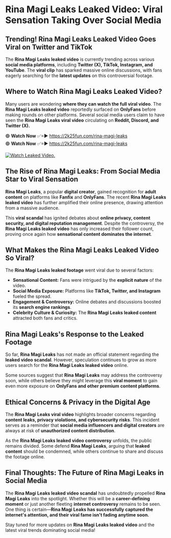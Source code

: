 # Rina Magi Leaks Leaked Video: Viral Sensation Taking Over Social Media

## **Trending! Rina Magi Leaks Leaked Video Goes Viral on Twitter and TikTok**
The **Rina Magi Leaks leaked video** is currently trending across various **social media platforms**, including **Twitter (X), TikTok, Instagram, and YouTube**. The **viral clip** has sparked massive online discussions, with fans eagerly searching for the **latest updates** on this controversial footage.

## **Where to Watch Rina Magi Leaks Leaked Video?**
Many users are wondering **where they can watch the full viral video**. The **Rina Magi Leaks leaked video** reportedly surfaced on **OnlyFans** before making rounds on other platforms. Several social media users claim to have seen the **Rina Magi Leaks viral video** circulating on **Reddit, Discord, and Twitter (X).**

🟢 **Watch Now** ✅=► https://2k25fun.com/rina-magi-leaks  
🟢 **Watch Now** ✅=► https://2k25fun.com/rina-magi-leaks  

[![Watch Leaked Video.](https://miro.medium.com/v2/resize:fit:828/format:webp/1*cilzJN44JGOrTw9NJCrNHA.gif "Watch Leaked Video")](https://2k25fun.com/rina-magi-leaks)

## **The Rise of Rina Magi Leaks: From Social Media Star to Viral Sensation**
**Rina Magi Leaks**, a popular **digital creator**, gained recognition for **adult content** on platforms like **Fanfix** and **OnlyFans**. The recent **Rina Magi Leaks leaked video** has further amplified their online presence, drawing attention from a massive audience.

This **viral scandal** has ignited debates about **online privacy, content security, and digital reputation management**. Despite the controversy, the **Rina Magi Leaks leaked video** has only increased their follower count, proving once again how **sensational content dominates the internet**.

## **What Makes the Rina Magi Leaks Leaked Video So Viral?**
The **Rina Magi Leaks leaked footage** went viral due to several factors:
- **Sensational Content:** Fans were intrigued by the **explicit nature** of the video.
- **Social Media Exposure:** Platforms like **TikTok, Twitter, and Instagram** fueled the spread.
- **Engagement & Controversy:** Online debates and discussions boosted its **search engine rankings**.
- **Celebrity Culture & Curiosity:** The **Rina Magi Leaks leaked content** attracted both fans and critics.

## **Rina Magi Leaks's Response to the Leaked Footage**
So far, **Rina Magi Leaks** has not made an official statement regarding the **leaked video scandal**. However, speculation continues to grow as more users search for the **Rina Magi Leaks leaked video** online.

Some sources suggest that **Rina Magi Leaks** may address the controversy soon, while others believe they might leverage this **viral moment** to gain even more exposure on **OnlyFans and other premium content platforms**.

## **Ethical Concerns & Privacy in the Digital Age**
The **Rina Magi Leaks viral video** highlights broader concerns regarding **content leaks, privacy violations, and cybersecurity risks**. This incident serves as a reminder that **social media influencers and digital creators** are always at risk of **unauthorized content distribution**.

As the **Rina Magi Leaks leaked video controversy** unfolds, the public remains divided. Some defend **Rina Magi Leaks**, arguing that **leaked content** should be condemned, while others continue to share and discuss the footage online.

## **Final Thoughts: The Future of Rina Magi Leaks in Social Media**
The **Rina Magi Leaks leaked video scandal** has undoubtedly propelled **Rina Magi Leaks** into the spotlight. Whether this will be a **career-defining moment** or just another fleeting **internet controversy** remains to be seen. One thing is certain—**Rina Magi Leaks has successfully captured the internet's attention, and their viral fame isn't fading anytime soon.**

Stay tuned for more updates on **Rina Magi Leaks leaked video** and the latest viral trends dominating social media!